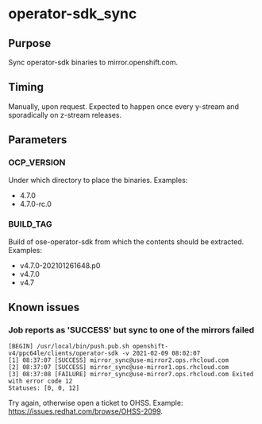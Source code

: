 # operator-sdk_sync

## Purpose

Sync operator-sdk binaries to mirror.openshift.com.

## Timing

Manually, upon request. Expected to happen once every y-stream and sporadically on z-stream releases.

## Parameters

### OCP_VERSION

Under which directory to place the binaries.
Examples:
- 4.7.0
- 4.7.0-rc.0

### BUILD_TAG

Build of ose-operator-sdk from which the contents should be extracted.
Examples:
- v4.7.0-202101261648.p0
- v4.7.0
- v4.7

## Known issues

### Job reports as 'SUCCESS' but sync to one of the mirrors failed

    [BEGIN] /usr/local/bin/push.pub.sh openshift-v4/ppc64le/clients/operator-sdk -v 2021-02-09 08:02:07
    [1] 08:37:07 [SUCCESS] mirror_sync@use-mirror2.ops.rhcloud.com
    [2] 08:37:07 [SUCCESS] mirror_sync@use-mirror1.ops.rhcloud.com
    [3] 08:37:08 [FAILURE] mirror_sync@use-mirror7.ops.rhcloud.com Exited with error code 12
    Statuses: [0, 0, 12]

Try again, otherwise open a ticket to OHSS.
Example: <https://issues.redhat.com/browse/OHSS-2099>.
